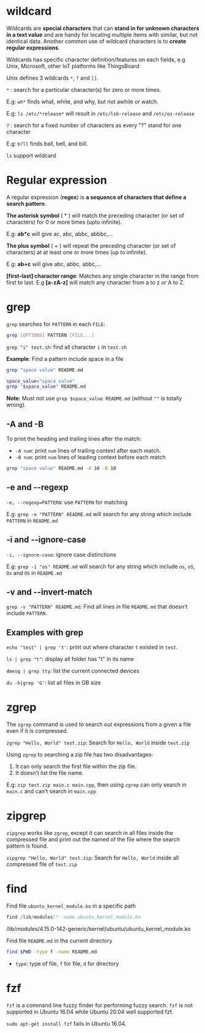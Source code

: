 # wildcard

Wildcards are **special characters** that can **stand in for unknown characters in a text value** and are handy for locating multiple items with similar, but not identical data. Another common use of wildcard characters is to **create regular expressions**.

Wildcards has specific character definition/features on each fields, e.g Unix, Microsoft, other IoT platforms like ThingsBoard

Unix defines 3 wildcards ``*``, ``?`` and ``[]``.

``*`` : search for a particular character(s) for zero or more times.

E.g: ``wh*`` finds what, white, and why, but not awhile or watch.

E.g: ``ls /etc/*release*`` will result in ``/etc/lsb-release``  and ``/etc/os-release``

``?`` : search for a fixed number of characters as every "?" stand for one character

E.g: ``b?ll`` finds ball, bell, and bill.

``ls`` support wildcard
# Regular expression
A regular expression (**regex**) is **a sequence of characters that define a search pattern**.

**The asterisk symbol** ( * ) will match the preceding character (or set of characters) for 0 or more times (upto infinite).

E.g: **ab*c** will give ac, abc, abbc, abbbc,...

**The plus symbol** ( + ) will repeat the preceding character (or set of characters) at at least one or more times (up to infinite).

E.g: **ab+c** will give abc, abbc, abbc,...

**[first-last] character range**: Matches any single character in the range from first to last. E.g **[a-zA-z]** will match any character from a to z or A to Z.

# grep

``grep`` searches for ``PATTERN`` in each ``FILE``:

```sh
grep [OPTIONS] PATTERN [FILE...]
```

``grep "i" test.sh``: find all character ``i`` in ``test.sh``

**Example**: Find a pattern include space in a file

```sh
grep "space value" README.md
```

```sh
space_value="space value"
grep "$space_value" README.md
```

**Note**: Must not use ``grep $space_value README.md`` (without ``""`` is totally wrong).

## -A and -B

To print the heading and trailing lines after the match:

* ``-A num``: print ``num`` lines of trailing context after each match.
* ``-B num``: print ``num`` lines of leading context before each match

```sh
grep "space value" README.md -A 10 -B 10
```

## -e and --regexp

``-e, --regexp=PATTERN``: use ``PATTERN`` for matching

E.g: ``grep -e "PATTERN" README.md`` will search for any string which include ``PATTERN`` in ``README.md``

## -i and --ignore-case

``-i, --ignore-case``: ignore case distinctions

E.g: ``grep -i "os" README.md`` will search for any string which include ``os``, ``oS``, ``Os`` and ``OS`` in ``README.md``

## -v and --invert-match

``grep -v "PATTERN" README.md``: Find all lines in file ``README.md`` that doesn't include ``PATTERN``.

## Examples with grep

``echo "test" | grep 't'``: print out where character ``t`` existed in ``test``.

``ls | grep "t"``: display all folder has "t" in its name

``dmesg | grep tty``: list the current connected devices

``du -h|grep 'G'``: list all files in GB size

# zgrep

The ``zgrep`` command is used to search out expressions from a given a file even if it is compressed.

``zgrep "Hello, World" test.zip``: Search for ``Hello, World`` inside ``test.zip``

Using ``zgrep`` to searching a zip file has two disadvantages:

1. It can only search the first file within the zip file.
2. It doesn’t list the file name.

E.g: ``zip test.zip main.c main.cpp``, then using ``zgrep`` can only search in ``main.c`` and can't search in ``main.cpp``

# zipgrep

``zipgrep`` works like ``zgrep``, except it can search in all files inside the compressed file and print out the named of the file where the search pattern is found.

``zipgrep "Hello, World" test.zip``: Search for ``Hello, World`` inside all compressed file of ``test.zip``

# find
Find file ``ubuntu_kernel_module.ko`` in a specific path
```c
find /lib/modules/* -name ubuntu_kernel_module.ko
```
/lib/modules/4.15.0-142-generic/kernel/ubuntu/ubuntu_kernel_module.ko

Find file ``README.md`` in the current directory

```sh
find $PWD -type f -name README.md
```

* ``type``: type of file, ``f`` for file, ``d`` for directory

# fzf

``fzf`` is a command line fuzzy finder for performing fuzzy search. ``fzf`` is not supported in Ubuntu 16.04 while Ubuntu 20.04 well supported fzf.

``sudo apt-get install fzf`` fails in Ubuntu 16.04.
